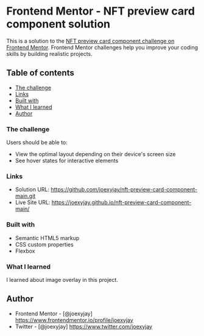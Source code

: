 # Frontend Mentor - NFT preview card component solution

This is a solution to the [NFT preview card component challenge on Frontend Mentor](https://www.frontendmentor.io/challenges/nft-preview-card-component-SbdUL_w0U). Frontend Mentor challenges help you improve your coding skills by building realistic projects. 

## Table of contents
  - [The challenge](#the-challenge)
  - [Links](#links)
  - [Built with](#built-with)
  - [What I learned](#what-i-learned)
- [Author](#author)


### The challenge

Users should be able to:

- View the optimal layout depending on their device's screen size
- See hover states for interactive elements

### Links

- Solution URL: https://github.com/joexyjay/nft-preview-card-component-main.git
- Live Site URL: https://joexyjay.github.io/nft-preview-card-component-main/


### Built with

- Semantic HTML5 markup
- CSS custom properties
- Flexbox

### What I learned

I learned about image overlay in this project.


## Author

- Frontend Mentor - [@joexyjay] https://www.frontendmentor.io/profile/joexyjay
- Twitter - [@joexyjay] https://www.twitter.com/joexyjay


